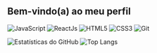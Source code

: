 ## Bem-vindo(a) ao meu perfil

![JavaScript](https://img.shields.io/badge/JavaScript-000?style=for-the-badge&logo=javascript&logoColor=yellow) ![ReactJs](https://img.shields.io/badge/React-000?style=for-the-badge&logo=react&logoColor=blue) ![HTML5](https://img.shields.io/badge/HTML5-000?style=for-the-badge&logo=html5) ![CSS3](https://img.shields.io/badge/CSS3-000?style=for-the-badge&logo=css3&logoColor=blue) ![Git](https://img.shields.io/badge/Git-000?style=for-the-badge&logo=git&logoColor=orange)

![Estatísticas do GitHub](https://github-readme-stats.vercel.app/api?username=Rafa1472&show_icons=true&theme=radical&hide_title=true&hide=stars)
 ![Top Langs](https://github-readme-stats.vercel.app/api/top-langs/?username=Rafa1472&show_icons=true&theme=radical&hide&hide_progress=true)
